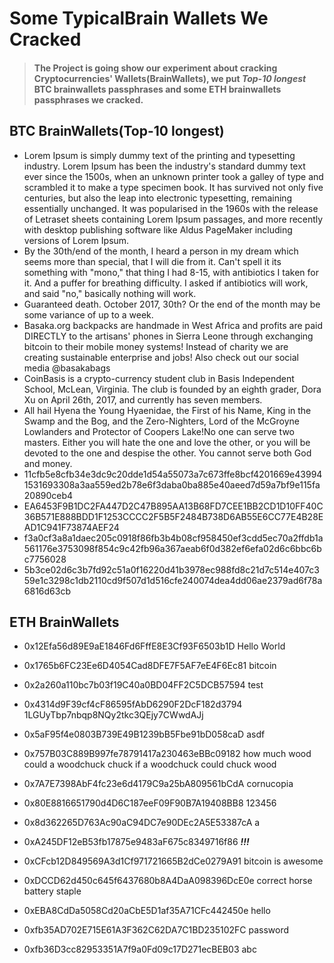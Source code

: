 # Some TypicalBrain Wallets We Cracked

> #### The Project is going show our experiment about cracking Cryptocurrencies' Wallets(BrainWallets), we put *Top-10 longest* BTC brainwallets passphrases and some ETH brainwallets passphrases we cracked.

## BTC BrainWallets(Top-10 longest)

* Lorem Ipsum is simply dummy text of the printing and typesetting industry. Lorem Ipsum has been the industry's standard dummy text ever since the 1500s, when an unknown printer took a galley of type and scrambled it to make a type specimen book. It has survived not only five centuries, but also the leap into electronic typesetting, remaining essentially unchanged. It was popularised in the 1960s with the release of Letraset sheets containing Lorem Ipsum passages, and more recently with desktop publishing software like Aldus PageMaker including versions of Lorem Ipsum.
* By the 30th/end of the month, I heard a person in my dream which seems more than special, that I will die from it. Can't spell it its something with "mono," that thing I had 8-15, with antibiotics I taken for it. And a puffer for breathing difficulty. I asked if antibiotics will work, and said "no," basically nothing will work.
* Guaranteed death. October 2017, 30th? Or the end of the month may be some variance of up to a week.
* Basaka.org backpacks are handmade in West Africa and profits are paid DIRECTLY to the artisans' phones in Sierra Leone through exchanging bitcoin to their mobile money systems! Instead of charity we are creating sustainable enterprise and jobs! Also check out our social media @basakabags
* CoinBasis is a crypto-currency student club in Basis Independent School, McLean, Virginia. The club is founded by an eighth grader, Dora Xu on April 26th, 2017, and currently has seven members.
* All hail Hyena the Young Hyaenidae, the First of his Name, King in the Swamp and the Bog, and the Zero-Nighters, Lord of the McGroyne Lowlanders and Protector of Coopers Lake!No one can serve two masters. Either you will hate the one and love the other, or you will be devoted to the one and despise the other. You cannot serve both God and money.
* 11cfb5e8cfb34e3dc9c20dde1d54a55073a7c673ffe8bcf4201669e439941531693308a3aa559ed2b78e6f3daba0ba885e40aeed7d59a7bf9e115fa20890ceb4
* EA6453F9B1DC2FA447D2C47B895AA13B68FD7CEE1BB2CD1D10FF40C36B571E888BDD1F1253CCCC2F5B5F2484B738D6AB55E6CC77E4B28EAD1C941F73874AEF24
* f3a0cf3a8a1daec205c0918f86fb3b4b08cf958450ef3cdd5ec70a2ffdb1a561176e3753098f854c9c42fb96a367aeab6f0d382ef6efa02d6c6bbc6bc7756028
* 5b3ce02d6c3b7fd92c51a0f16220d41b3978ec988fd8c21d7c514e407c359e1c3298c1db2110cd9f507d1d516cfe240074dea4dd06ae2379ad6f78a6816d63cb

## ETH BrainWallets

* 0x12Efa56d89E9aE1846Fd6FffE8E3Cf93F6503b1D  Hello World
* 0x1765b6FC23Ee6D4054Cad8DFE7F5AF7eE4F6Ec81  bitcoin

* 0x2a260a110bc7b03f19C40a0BD04FF2C5DCB57594  test
* 0x4314d9F39cf4cF86595fAbD6290F2DcF182d3794  1LGUyTbp7nbqp8NQy2tkc3QEjy7CWwdAJj

* 0x5aF95f4e0803B739E49B1239bB5Fbe91bD058caD  asdf
* 0x757B03C889B997fe78791417a230463eBBc09182  how much wood could a woodchuck chuck if a woodchuck could chuck wood

* 0x7A7E7398AbF4fc23e6d4179C9a25bA809561bCdA  cornucopia
* 0x80E8816651790d4D6C187eeF09F90B7A19408BB8  123456

* 0x8d362265D763Ac90aC94DC7e90DEc2A5E53387cA  a
* 0xA245DF12eB53fb17875e9483aF675c8349716f86  ***!!!***

* 0xCFcb12D849569A3d1Cf971721665B2dCe0279A91  bitcoin is awesome
* 0xDCCD62d450c645f6437680b8A4DaA098396DcE0e  correct horse battery staple

* 0xEBA8CdDa5058Cd20aCbE5D1af35A71CFc442450e  hello
* 0xfb35AD702E715E61A3F362C62DA7C1BD235102FC  password

* 0xfb36D3cc82953351A7f9a0Fd09c17D271ecBEB03  abc
